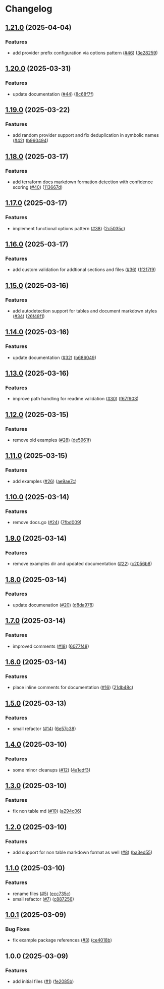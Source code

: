 # Changelog

## [1.21.0](https://github.com/dkooll/markparsr/compare/v1.20.0...v1.21.0) (2025-04-04)


### Features

* add provider prefix configuration via options pattern ([#46](https://github.com/dkooll/markparsr/issues/46)) ([3e28259](https://github.com/dkooll/markparsr/commit/3e28259d5e0809ac7ce19e2348b6c97eb64cbd40))

## [1.20.0](https://github.com/dkooll/markparsr/compare/v1.19.0...v1.20.0) (2025-03-31)


### Features

* update documentation ([#44](https://github.com/dkooll/markparsr/issues/44)) ([8c68f7f](https://github.com/dkooll/markparsr/commit/8c68f7fcb0f6a91fb28dba33c7614f8a60087943))

## [1.19.0](https://github.com/azyphon/markparsr/compare/v1.18.0...v1.19.0) (2025-03-22)


### Features

* add random provider support and fix deduplication in symbolic names ([#42](https://github.com/azyphon/markparsr/issues/42)) ([b960494](https://github.com/azyphon/markparsr/commit/b9604940f5c0f70ae36f6305367357ea9ac713dd))

## [1.18.0](https://github.com/azyphon/markparsr/compare/v1.17.0...v1.18.0) (2025-03-17)


### Features

* add terraform docs markdown formation detection with confidence scoring ([#40](https://github.com/azyphon/markparsr/issues/40)) ([113667d](https://github.com/azyphon/markparsr/commit/113667d88009c80ceca1a14822f36f9ca2d5fe4d))

## [1.17.0](https://github.com/azyphon/markparsr/compare/v1.16.0...v1.17.0) (2025-03-17)


### Features

* implement functional options pattern ([#38](https://github.com/azyphon/markparsr/issues/38)) ([2c5035c](https://github.com/azyphon/markparsr/commit/2c5035c7c30ec58cb7a546eb7800001fc8fb9c33))

## [1.16.0](https://github.com/azyphon/markparsr/compare/v1.15.0...v1.16.0) (2025-03-17)


### Features

* add custom validation for addtional sections and files ([#36](https://github.com/azyphon/markparsr/issues/36)) ([1f217f9](https://github.com/azyphon/markparsr/commit/1f217f9fcabb7e94f0025a716fdf5f13b3a0dc5f))

## [1.15.0](https://github.com/azyphon/markparsr/compare/v1.14.0...v1.15.0) (2025-03-16)


### Features

* add autodetection support for tables and document markdown styles ([#34](https://github.com/azyphon/markparsr/issues/34)) ([26f48f1](https://github.com/azyphon/markparsr/commit/26f48f1886378c8df9dbfb7a18158f7d0e88ebeb))

## [1.14.0](https://github.com/azyphon/markparsr/compare/v1.13.0...v1.14.0) (2025-03-16)


### Features

* update documentation ([#32](https://github.com/azyphon/markparsr/issues/32)) ([b686049](https://github.com/azyphon/markparsr/commit/b6860497b68a020fa69803cd864df19f2c6db1fd))

## [1.13.0](https://github.com/azyphon/markparsr/compare/v1.12.0...v1.13.0) (2025-03-16)


### Features

* improve path handling for readme validation ([#30](https://github.com/azyphon/markparsr/issues/30)) ([f67f903](https://github.com/azyphon/markparsr/commit/f67f90346e2cba33cbd17510f0e7798dee2c73f0))

## [1.12.0](https://github.com/azyphon/markparsr/compare/v1.11.0...v1.12.0) (2025-03-15)


### Features

* remove old examples ([#28](https://github.com/azyphon/markparsr/issues/28)) ([de5961f](https://github.com/azyphon/markparsr/commit/de5961f6747f742b90d55efe7dacda36f4918759))

## [1.11.0](https://github.com/azyphon/markparsr/compare/v1.10.0...v1.11.0) (2025-03-15)


### Features

* add examples ([#26](https://github.com/azyphon/markparsr/issues/26)) ([ae9ae7c](https://github.com/azyphon/markparsr/commit/ae9ae7c725e0ee6543a0dc7183bf9c57c87bd3b8))

## [1.10.0](https://github.com/azyphon/markparsr/compare/v1.9.0...v1.10.0) (2025-03-14)


### Features

* remove docs.go ([#24](https://github.com/azyphon/markparsr/issues/24)) ([7fbd009](https://github.com/azyphon/markparsr/commit/7fbd009a231868035e075a1dab7d0b6d4d9ab78d))

## [1.9.0](https://github.com/azyphon/markparsr/compare/v1.8.0...v1.9.0) (2025-03-14)


### Features

* remove examples dir and updated documentation ([#22](https://github.com/azyphon/markparsr/issues/22)) ([c2056b8](https://github.com/azyphon/markparsr/commit/c2056b816691885e12f2c4cf652b9730e6fad09d))

## [1.8.0](https://github.com/azyphon/markparsr/compare/v1.7.0...v1.8.0) (2025-03-14)


### Features

* update documenation ([#20](https://github.com/azyphon/markparsr/issues/20)) ([d8da978](https://github.com/azyphon/markparsr/commit/d8da978a02fd1d0f4816133f2864ce839866ffb9))

## [1.7.0](https://github.com/azyphon/markparsr/compare/v1.6.0...v1.7.0) (2025-03-14)


### Features

* improved comments ([#18](https://github.com/azyphon/markparsr/issues/18)) ([6077f48](https://github.com/azyphon/markparsr/commit/6077f48e5da0f73d1b20d6a1c072be65344a43b2))

## [1.6.0](https://github.com/azyphon/markparsr/compare/v1.5.0...v1.6.0) (2025-03-14)


### Features

* place inline comments for documentation ([#16](https://github.com/azyphon/markparsr/issues/16)) ([21db48c](https://github.com/azyphon/markparsr/commit/21db48cbd8e23c42238e8171e89fa97624c5e474))

## [1.5.0](https://github.com/azyphon/markparsr/compare/v1.4.0...v1.5.0) (2025-03-13)


### Features

* small refactor ([#14](https://github.com/azyphon/markparsr/issues/14)) ([6e57c38](https://github.com/azyphon/markparsr/commit/6e57c38561b8b2e8bb818c8dcf39e1ba70e8c91b))

## [1.4.0](https://github.com/azyphon/markparsr/compare/v1.3.0...v1.4.0) (2025-03-10)


### Features

* some minor cleanups ([#12](https://github.com/azyphon/markparsr/issues/12)) ([4a1edf3](https://github.com/azyphon/markparsr/commit/4a1edf3a1b6c866aa6638a829d3a610c8e3d2bea))

## [1.3.0](https://github.com/azyphon/markparsr/compare/v1.2.0...v1.3.0) (2025-03-10)


### Features

* fix non table md ([#10](https://github.com/azyphon/markparsr/issues/10)) ([a294c06](https://github.com/azyphon/markparsr/commit/a294c0632123881f0bcef30901e5d3747110b15a))

## [1.2.0](https://github.com/azyphon/markparsr/compare/v1.1.0...v1.2.0) (2025-03-10)


### Features

* add support for non table markdown format as well ([#8](https://github.com/azyphon/markparsr/issues/8)) ([ba3ed55](https://github.com/azyphon/markparsr/commit/ba3ed55f5bce82e0563aa61b352b19a268f17a78))

## [1.1.0](https://github.com/azyphon/markparsr/compare/v1.0.1...v1.1.0) (2025-03-10)


### Features

* rename files ([#5](https://github.com/azyphon/markparsr/issues/5)) ([ecc735c](https://github.com/azyphon/markparsr/commit/ecc735c64874d8efdc2c40b24174da79311580ec))
* small refactor ([#7](https://github.com/azyphon/markparsr/issues/7)) ([c887256](https://github.com/azyphon/markparsr/commit/c88725661e075053f446dd4c2b17acc02d8c20b5))

## [1.0.1](https://github.com/azyphon/markparsr/compare/v1.0.0...v1.0.1) (2025-03-09)


### Bug Fixes

* fix example package references ([#3](https://github.com/azyphon/markparsr/issues/3)) ([ce4018b](https://github.com/azyphon/markparsr/commit/ce4018b08624f99454caee153814edfe2dd7badb))

## 1.0.0 (2025-03-09)


### Features

* add initial files ([#1](https://github.com/azyphon/markparsr/issues/1)) ([fe2085b](https://github.com/azyphon/markparsr/commit/fe2085bccb2cc5c24bb7200b64b32582910696e2))
